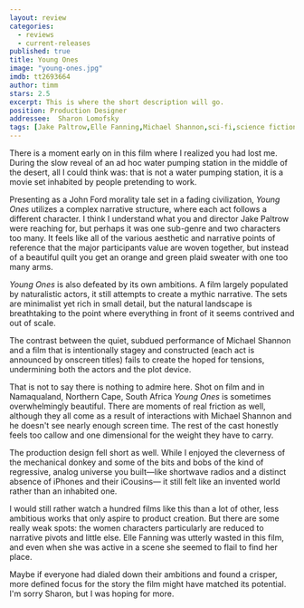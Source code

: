 ```yaml
---
layout: review
categories: 
  - reviews
  - current-releases
published: true
title: Young Ones
image: "young-ones.jpg"
imdb: tt2693664
author: timm
stars: 2.5
excerpt: This is where the short description will go.
position: Production Designer
addressee:  Sharon Lomofsky
tags: [Jake Paltrow,Elle Fanning,Michael Shannon,sci-fi,science fiction]
---
```


There is a moment early on in this film where I realized you had lost me. During the slow reveal of an ad hoc water pumping station in the middle of the desert, all I could think was: that is not a water pumping station, it is a movie set inhabited by people pretending to work.

Presenting as a John Ford morality tale set in a fading civilization, _Young Ones_ utilizes a complex narrative structure, where each act follows a different character. I think I understand what you and director Jake Paltrow were reaching for, but perhaps it was one sub-genre and two characters too many. It feels like all of the various aesthetic and narrative points of reference that the major participants value are woven together, but instead of a beautiful quilt you get an orange and green plaid sweater with one too many arms.

_Young Ones_ is also defeated by its own ambitions. A film largely populated by naturalistic actors, it still attempts to create a mythic narrative. The sets are minimalist yet rich in small detail, but the natural landscape is breathtaking to the point where everything in front of it seems contrived and out of scale.

The contrast between the quiet, subdued performance of Michael Shannon and a film that is intentionally stagey and constructed (each act is announced by onscreen titles) fails to create the hoped for tensions, undermining both the actors and the plot device.

That is not to say there is nothing to admire here. Shot on film and in Namaqualand, Northern Cape, South Africa _Young Ones_ is sometimes overwhelmingly beautiful. There are moments of real friction as well, although they all come as a result of interactions with Michael Shannon and he doesn't see nearly enough screen time. The rest of the cast honestly feels too callow and one dimensional for the weight they have to carry.

The production design fell short as well. While I enjoyed the cleverness of the mechanical donkey and some of the bits and bobs of the kind of regressive, analog universe you built—like shortwave radios and a distinct absence of iPhones and their iCousins— it still felt like an invented world rather than an inhabited one.

I would still rather watch a hundred films like this than a lot of other, less ambitious works that only aspire to product creation. But there are some really weak spots: the women characters particularly are reduced to narrative pivots and little else. Elle Fanning was utterly wasted in this film, and even when she was active in a scene she seemed to flail to find her place.

Maybe if everyone had dialed down their ambitions and found a crisper, more defined focus for the story the film might have matched its potential. I'm sorry Sharon, but I was hoping for more.